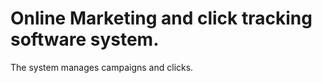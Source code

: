 Online Marketing and click tracking software system.
==================

The system manages campaigns and clicks.
